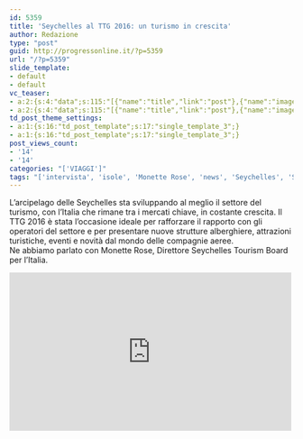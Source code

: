 ```yaml
---
id: 5359
title: 'Seychelles al TTG 2016: un turismo in crescita'
author: Redazione
type: "post"
guid: http://progressonline.it/?p=5359
url: "/?p=5359"
slide_template:
- default
- default
vc_teaser:
- a:2:{s:4:"data";s:115:"[{"name":"title","link":"post"},{"name":"image","image":"featured","link":"none"},{"name":"text","mode":"excerpt"}]";s:7:"bgcolor";s:0:"";}
- a:2:{s:4:"data";s:115:"[{"name":"title","link":"post"},{"name":"image","image":"featured","link":"none"},{"name":"text","mode":"excerpt"}]";s:7:"bgcolor";s:0:"";}
td_post_theme_settings:
- a:1:{s:16:"td_post_template";s:17:"single_template_3";}
- a:1:{s:16:"td_post_template";s:17:"single_template_3";}
post_views_count:
- '14'
- '14'
categories: "['VIAGGI']"
tags: "['intervista', 'isole', 'Monette Rose', 'news', 'Seychelles', 'Seychelles Tourism Board', 'TTG 2016', 'TTG Incontri', 'turismo', 'video']"
---
```


L’arcipelago delle Seychelles sta sviluppando al meglio il settore del turismo, con l’Italia che rimane tra i mercati chiave, in costante crescita. Il TTG 2016 è stata l’occasione ideale per rafforzare il rapporto con gli operatori del settore e per presentare nuove strutture alberghiere, attrazioni turistiche, eventi e novità dal mondo delle compagnie aeree.  
Ne abbiamo parlato con Monette Rose, Direttore Seychelles Tourism Board per l’Italia.

<iframe allow="accelerometer; autoplay; clipboard-write; encrypted-media; gyroscope; picture-in-picture; web-share" allowfullscreen="" frameborder="0" height="281" loading="lazy" src="https://www.youtube.com/embed/9ZOnXb3u4l8?feature=oembed" title="TTG 2016: intervista a Monette Rose, Seychelles Tourism Board" width="500"></iframe>